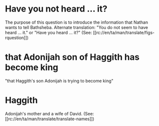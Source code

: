 # Have you not heard ... it?

The purpose of this question is to introduce the information that Nathan wants to tell Bathsheba. Alternate translation: "You do not seem to have heard ... it." or "Have you heard ... it?" (See: [[rc://en/ta/man/translate/figs-rquestion]])

# that Adonijah son of Haggith has become king

"that Haggith's son Adonijah is trying to become king"

# Haggith

Adonijah's mother and a wife of David. (See: [[rc://en/ta/man/translate/translate-names]])

